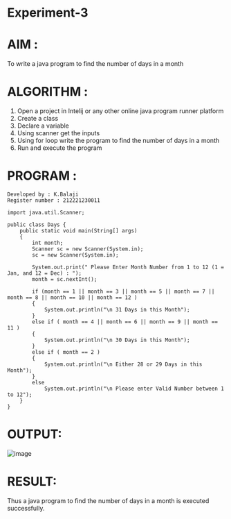 # Experiment-3
# AIM :
To write a java program to find the number of days in a month
# ALGORITHM :
1. Open a project in Intelij or any other online java program runner platform
2. Create a class
3. Declare a variable
4. Using scanner get the inputs 
5. Using for loop write the program to find the number of days in a month
6. Run and execute the program
# PROGRAM :
```
Developed by : K.Balaji
Register number : 212221230011
```
```
import java.util.Scanner;

public class Days {
    public static void main(String[] args)
    {
        int month;
        Scanner sc = new Scanner(System.in);
        sc = new Scanner(System.in);

        System.out.print(" Please Enter Month Number from 1 to 12 (1 = Jan, and 12 = Dec) : ");
        month = sc.nextInt();

        if (month == 1 || month == 3 || month == 5 || month == 7 || month == 8 || month == 10 || month == 12 )
        {
            System.out.println("\n 31 Days in this Month");
        }
        else if ( month == 4 || month == 6 || month == 9 || month == 11 )
        {
            System.out.println("\n 30 Days in this Month");
        }
        else if ( month == 2 )
        {
            System.out.println("\n Either 28 or 29 Days in this Month");
        }
        else
            System.out.println("\n Please enter Valid Number between 1 to 12");
    }
}
```
# OUTPUT:
![image](https://github.com/balaji-21005757/Experimennt-3/assets/94372294/21377bd1-7023-4653-9cfb-7c21bcaad488)
# RESULT:
Thus a java program to find the number of days in a month is executed successfully.
